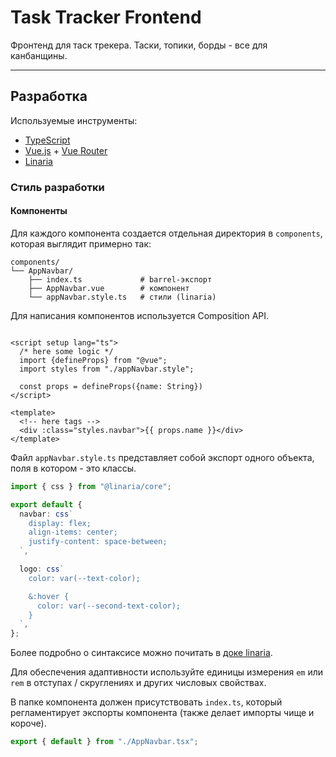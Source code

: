 # Task Tracker Frontend

Фронтенд для таск трекера. Таски, топики, борды - все для канбанщины.

---

## Разработка

Используемые инструменты:

- [TypeScript](https://github.com/microsoft/TypeScript)
- [Vue.js](https://github.com/vuejs/core) + [Vue Router](https://github.com/vuejs/router)
- [Linaria](https://github.com/callstack/linaria)

### Стиль разработки

#### Компоненты

Для каждого компонента создается отдельная директория в `components`, которая выглядит примерно так:

```
components/
└── AppNavbar/
    ├── index.ts             # barrel-экспорт
    ├── AppNavbar.vue        # компонент
    └── appNavbar.style.ts   # стили (linaria)
```

Для написания компонентов используется Composition API.

```vue

<script setup lang="ts">
  /* here some logic */
  import {defineProps} from "@vue";
  import styles from "./appNavbar.style";

  const props = defineProps({name: String})
</script>

<template>
  <!-- here tags -->
  <div :class="styles.navbar">{{ props.name }}</div>
</template>
```

Файл `appNavbar.style.ts` представляет собой экспорт одного объекта, поля в котором - это классы.

```ts
import { css } from "@linaria/core";

export default {
  navbar: css`
    display: flex;
    align-items: center;
    justify-content: space-between;
  `,

  logo: css`
    color: var(--text-color);

    &:hover {
      color: var(--second-text-color);
    }
  `,
};
```

Более подробно о синтаксисе можно почитать в
[доке linaria](https://github.com/callstack/linaria/blob/master/docs/BASICS.md).

Для обеспечения адаптивности используйте единицы измерения ```em``` или ```rem``` в отступах / 
скруглениях и других числовых свойствах.

В папке компонента должен присутствовать `index.ts`, который регламентирует экспорты компонента
(также делает импорты чище и короче).

```ts
export { default } from "./AppNavbar.tsx";
```
